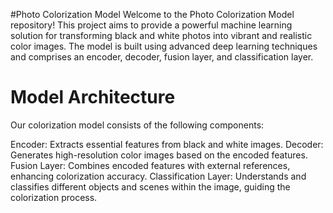 #Photo Colorization Model
Welcome to the Photo Colorization Model repository! This project aims to provide a powerful machine learning solution for transforming black and white photos into vibrant and realistic color images. The model is built using advanced deep learning techniques and comprises an encoder, decoder, fusion layer, and classification layer.

# Model Architecture
Our colorization model consists of the following components:

Encoder: Extracts essential features from black and white images.
Decoder: Generates high-resolution color images based on the encoded features.
Fusion Layer: Combines encoded features with external references, enhancing colorization accuracy.
Classification Layer: Understands and classifies different objects and scenes within the image, guiding the colorization process.
